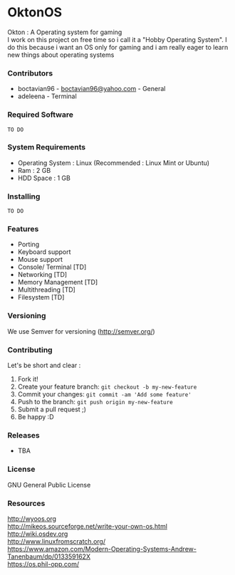 # OktonOS
Okton : A Operating system for gaming <br />
I work on this project on free time so i call it a "Hobby Operating System".
I do this because i want an OS only for gaming and i am really eager to learn new things about operating systems

### Contributors

* boctavian96 - boctavian96@yahoo.com - General 
* adeleena - Terminal

### Required Software

```
TO DO
```

### System Requirements 

* Operating System : Linux (Recommended : Linux Mint or Ubuntu)
* Ram : 2 GB 
* HDD Space : 1 GB

### Installing 

```
TO DO
```

### Features

* Porting
* Keyboard support
* Mouse support
* Console/ Terminal [TD] 
* Networking [TD]
* Memory Management [TD]
* Multithreading [TD]
* Filesystem [TD]

### Versioning

We use Semver for versioning (http://semver.org/)

### Contributing

Let's be short and clear : 

1. Fork it!
2. Create your feature branch: `git checkout -b my-new-feature`
3. Commit your changes: `git commit -am 'Add some feature'`
4. Push to the branch: `git push origin my-new-feature`
5. Submit a pull request ;)
6. Be happy :D

### Releases 
* TBA

### License
GNU General Public License

### Resources 

http://wyoos.org <br />
http://mikeos.sourceforge.net/write-your-own-os.html <br />
http://wiki.osdev.org <br />
http://www.linuxfromscratch.org/ <br />
https://www.amazon.com/Modern-Operating-Systems-Andrew-Tanenbaum/dp/013359162X <br />
https://os.phil-opp.com/ <br />
